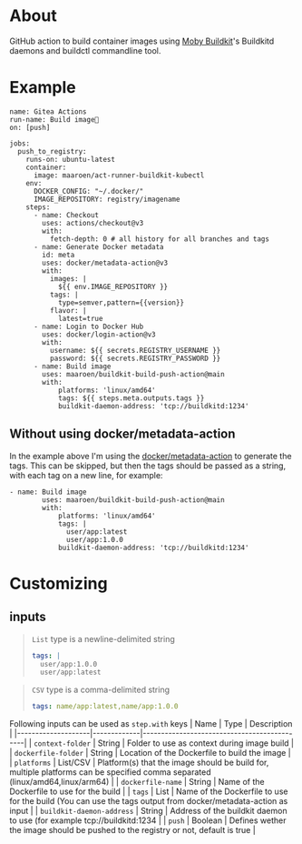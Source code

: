 # About
GitHub action to build container images using [Moby Buildkit](https://github.com/moby/buildkit)'s Buildkitd daemons and buildctl commandline tool.

# Example
```
name: Gitea Actions
run-name: Build image🚀
on: [push]

jobs:
  push_to_registry:
    runs-on: ubuntu-latest
    container: 
      image: maaroen/act-runner-buildkit-kubectl
    env: 
      DOCKER_CONFIG: "~/.docker/"
      IMAGE_REPOSITORY: registry/imagename
    steps:
      - name: Checkout
        uses: actions/checkout@v3
        with:
          fetch-depth: 0 # all history for all branches and tags                
      - name: Generate Docker metadata
        id: meta
        uses: docker/metadata-action@v3
        with:
          images: |
            ${{ env.IMAGE_REPOSITORY }}                        
          tags: |
            type=semver,pattern={{version}}                        
          flavor: |
            latest=true                        
      - name: Login to Docker Hub
        uses: docker/login-action@v3
        with:
          username: ${{ secrets.REGISTRY_USERNAME }}
          password: ${{ secrets.REGISTRY_PASSWORD }}
      - name: Build image
        uses: maaroen/buildkit-build-push-action@main
        with:
            platforms: 'linux/amd64'
            tags: ${{ steps.meta.outputs.tags }}
            buildkit-daemon-address: 'tcp://buildkitd:1234'   
```

## Without using docker/metadata-action

In the example above I'm using the [docker/metadata-action](https://github.com/docker/metadata-action) to generate the tags. This can be skipped, but then the tags should be passed as a string, with each tag on a new line, for example:
```
- name: Build image
        uses: maaroen/buildkit-build-push-action@main
        with:
            platforms: 'linux/amd64'
            tags: |
              user/app:latest
              user/app:1.0.0
            buildkit-daemon-address: 'tcp://buildkitd:1234'   

```

# Customizing

## inputs

> `List` type is a newline-delimited string
> ```yaml
> tags: |
>   user/app:1.0.0
>   user/app:latest
> ```

> `CSV` type is a comma-delimited string
> ```yaml
> tags: name/app:latest,name/app:1.0.0
> ```

Following inputs can be used as `step.with` keys
| Name               | Type        | Description                                 |
|--------------------|-------------|---------------------------------------------|
| `context-folder`   | String      | Folder to use as context during image build |
| `dockerfile-folder`   | String      | Location of the Dockerfile to build the image |
| `platforms`   | List/CSV      | Platform(s) that the image should be build for, multiple platforms can be specified comma separated (linux/amd64,linux/arm64) |
| `dockerfile-name`   | String      | Name of the Dockerfile to use for the build |
| `tags`   | List      | Name of the Dockerfile to use for the build (You can use the tags output from docker/metadata-action as input  |
| `buildkit-daemon-address`   | String      | Address of the buildkit daemon to use (for example tcp://buildkitd:1234 |
| `push` | Boolean | Defines wether the image should be pushed to the registry or not, default is true |
